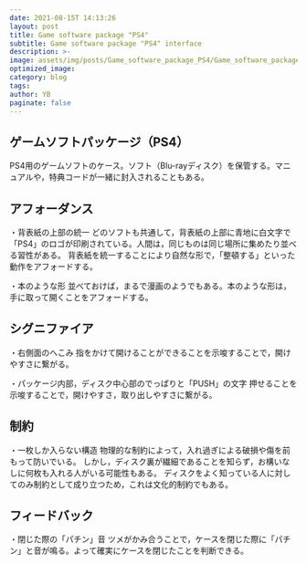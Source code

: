 ```yaml
---
date: 2021-08-15T 14:13:26
layout: post
title: Game software package "PS4" 
subtitle: Game software package "PS4" interface
description: >-
image: assets/img/posts/Game_software_package_PS4/Game_software_package_PS4.jpg
optimized_image: 
category: blog
tags: 
author: YB
paginate: false
---
```


## ゲームソフトパッケージ（PS4）

PS4用のゲームソフトのケース。ソフト（Blu-rayディスク）を保管する。マニュアルや，特典コードが一緒に封入されることもある。

## アフォーダンス

・背表紙の上部の統一
どのソフトも共通して，背表紙の上部に青地に白文字で「PS4」のロゴが印刷されている。人間は，同じものは同じ場所に集めたり並べる習性がある。
背表紙を統一することにより自然な形で，「整頓する」といった動作をアフォードする。

・本のような形
並べておけば，まるで漫画のようでもある。本のような形は，手に取って開くことをアフォードする。

## シグニファイア

・右側面のへこみ
指をかけて開けることができることを示唆することで，開けやすさに繋がる。

・パッケージ内部，ディスク中心部のでっぱりと「PUSH」の文字
押せることを示唆することで，開けやすさ，取り出しやすさに繋がる。

## 制約

・一枚しか入らない構造
物理的な制約によって，入れ過ぎによる破損や傷を前もって防いでいる。
しかし，ディスク裏が繊細であることを知らず，お構いなしに何枚も入れる人がいる可能性もある。
ディスクをよく知っている人に対してのみ制約として成り立つため，これは文化的制約でもある。

## フィードバック

・閉じた際の「パチン」音
ツメがかみ合うことで，ケースを閉じた際に「パチン」と音が鳴る。よって確実にケースを閉じたことを判断できる。